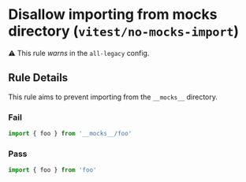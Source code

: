 # Disallow importing from __mocks__ directory (`vitest/no-mocks-import`)

⚠️ This rule _warns_ in the `all-legacy` config.

<!-- end auto-generated rule header -->

## Rule Details

This rule aims to prevent importing from the `__mocks__` directory.

### Fail

```ts
import { foo } from '__mocks__/foo'
```

### Pass

```ts
import { foo } from 'foo'
```
